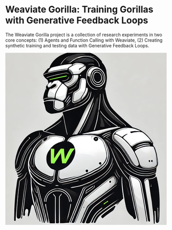 # Weaviate Gorilla: Training Gorillas with Generative Feedback Loops

The Weaviate Gorilla project is a collection of research experiments in two core concepts: (1) Agents and Function Calling with Weaviate, (2) Creating synthetic training and testing data with Generative Feedback Loops.

![Weaviate Gorilla](./visuals/weaviate-gorillas/gorilla-9.png)




